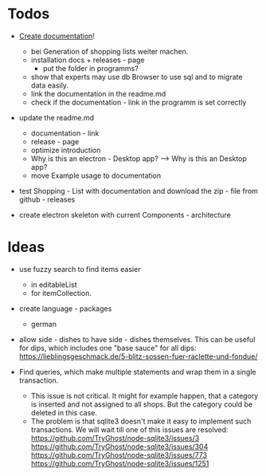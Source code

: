 # Todos
- [Create documentation](https://github.com/MatthiasGwiozda/shopping-list/tree/main/documentation)!
    - bei Generation of shopping lists weiter machen.
    - installation docs + releases - page
        - put the folder in programms?
    - show that experts may use db Browser to use sql and to migrate data easily.
    - link the documentation in the readme.md
    - check if the documentation - link in the programm is set correctly
- update the readme.md
    - documentation - link
    - release - page
    - optimize introduction
    - Why is this an electron - Desktop app? --> Why is this an Desktop app?
    - move Example usage to documentation
- test Shopping - List with documentation and download the zip - file from github - releases


- create electron skeleton with current Components - architecture

# Ideas
- use fuzzy search to find items easier
    - in editableList
    - for itemCollection.

- create language - packages
    - german

- allow side - dishes to have side - dishes themselves. This can be useful for dips, which includes one "base sauce" for all dips: https://lieblingsgeschmack.de/5-blitz-sossen-fuer-raclette-und-fondue/

- Find queries, which make multiple statements and wrap them in a single transaction.
    - This issue is not critical. It might for example happen, that a category is inserted and
    not assigned to all shops. But the category could be deleted in this case.
    - The problem is that sqlite3 doesn't make it easy to implement such transactions.
    We will wait till one of this issues are resolved:
    https://github.com/TryGhost/node-sqlite3/issues/3
    https://github.com/TryGhost/node-sqlite3/issues/304
    https://github.com/TryGhost/node-sqlite3/issues/773
    https://github.com/TryGhost/node-sqlite3/issues/1251

